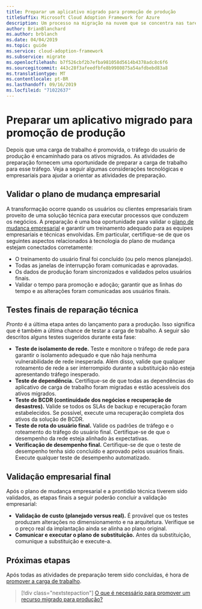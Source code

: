 ```yaml
---
title: Preparar um aplicativo migrado para promoção de produção
titleSuffix: Microsoft Cloud Adoption Framework for Azure
description: Um processo na migração na nuvem que se concentra nas tarefas de migrar cargas de trabalho para a nuvem.
author: BrianBlanchard
ms.author: brblanch
ms.date: 04/04/2019
ms.topic: guide
ms.service: cloud-adoption-framework
ms.subservice: migrate
ms.openlocfilehash: b7f526cbf2b7efba981058d5614b4378adc8c6f6
ms.sourcegitcommit: 443c28f3afeedfbfe8b9980875a54afdbebd83a8
ms.translationtype: MT
ms.contentlocale: pt-BR
ms.lasthandoff: 09/16/2019
ms.locfileid: "71022637"
---
```

# <a name="prepare-a-migrated-application-for-production-promotion"></a>Preparar um aplicativo migrado para promoção de produção

Depois que uma carga de trabalho é promovida, o tráfego do usuário de produção é encaminhado para os ativos migrados. As atividades de preparação fornecem uma oportunidade de preparar a carga de trabalho para esse tráfego. Veja a seguir algumas considerações tecnológicas e empresariais para ajudar a orientar as atividades de preparação.

## <a name="validate-the-business-change-plan"></a>Validar o plano de mudança empresarial

A transformação ocorre quando os usuários ou clientes empresariais tiram proveito de uma solução técnica para executar processos que conduzem os negócios. A preparação é uma boa oportunidade para validar o [plano de mudança empresarial](./business-change-plan.md) e garantir um treinamento adequado para as equipes empresariais e técnicas envolvidas. Em particular, certifique-se de que os seguintes aspectos relacionados à tecnologia do plano de mudança estejam conectados corretamente:

- O treinamento do usuário final foi concluído (ou pelo menos planejado).
- Todas as janelas de interrupção foram comunicadas e aprovadas.
- Os dados de produção foram sincronizados e validados pelos usuários finais.
- Validar o tempo para promoção e adoção; garantir que as linhas do tempo e as alterações foram comunicadas aos usuários finais.

## <a name="final-technical-readiness-tests"></a>Testes finais de reparação técnica

*Pronto* é a última etapa antes do lançamento para a produção. Isso significa que é também a última chance de testar a carga de trabalho. A seguir são descritos alguns testes sugeridos durante esta fase:

- **Teste de isolamento de rede.** Teste e monitore o tráfego de rede para garantir o isolamento adequado e que não haja nenhuma vulnerabilidade de rede inesperada. Além disso, valide que qualquer roteamento de rede a ser interrompido durante a substituição não esteja apresentando tráfego inesperado.
- **Teste de dependência.** Certifique-se de que todas as dependências do aplicativo de carga de trabalho foram migradas e estão acessíveis dos ativos migrados.
- **Teste de BCDR (continuidade dos negócios e recuperação de desastres).** Valide se todos os SLAs de backup e recuperação foram estabelecidos. Se possível, execute uma recuperação completa dos ativos da solução de BCDR.
- **Teste de rota do usuário final.** Valide os padrões de tráfego e o roteamento do tráfego do usuário final. Certifique-se de que o desempenho da rede esteja alinhado às expectativas.
- **Verificação de desempenho final.** Certifique-se de que o teste de desempenho tenha sido concluído e aprovado pelos usuários finais. Execute qualquer teste de desempenho automatizado.

## <a name="final-business-validation"></a>Validação empresarial final

Após o plano de mudança empresarial e a prontidão técnica tiverem sido validados, as etapas finais a seguir poderão concluir a validação empresarial:

- **Validação de custo (planejado versus real).** É provável que os testes produzam alterações no dimensionamento e na arquitetura. Verifique se o preço real da implantação ainda se alinha ao plano original.
- **Comunicar e executar o plano de substituição.** Antes da substituição, comunique a substituição e execute-a.

## <a name="next-steps"></a>Próximas etapas

Após todas as atividades de preparação terem sido concluídas, é hora de [promover a carga de trabalho](./promote.md).

> [!div class="nextstepaction"]
> [O que é necessário para promover um recurso migrado para produção?](./promote.md)
